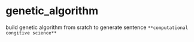 # genetic_algorithm
build genetic algorithm from sratch to generate sentence ``**computational congitive science** ``
